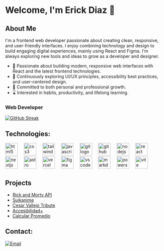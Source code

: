 # Welcome, I'm Erick Diaz 👋

## About Me

I'm a frontend web developer passionate about creating clean, responsive, and user-friendly interfaces. I enjoy combining technology and design to build engaging digital experiences, mainly using React and Figma. I'm always exploring new tools and ideas to grow as a developer and designer.
 
- 👀 Passionate about building modern, responsive web interfaces with React and the latest frontend technologies.
- 🌱 Continuously exploring UI/UX principles, accessibility best practices, and user-centered design.
- 🌿 Committed to both personal and professional growth.
- ⌛ Interested in habits, productivity, and lifelong learning.

### Web Developer

[![GitHub Streak](https://streak-stats.demolab.com?user=erickdc7&theme=highcontrast&border_radius=7&hide_border=true&exclude_days=Sun%2CSat&card_width=467)](#)

## Technologies:

<div align="left">
  <img src="https://skillicons.dev/icons?i=html" height="40" alt="html5 logo"  />
  <img width="12" />
  <img src="https://skillicons.dev/icons?i=css" height="40" alt="css3 logo"  />
  <img width="12" />
  <img src="https://skillicons.dev/icons?i=tailwind" height="40" alt="tailwindcss logo"  />
  <img width="12" />
  <img src="https://skillicons.dev/icons?i=js" height="40" alt="javascript logo"  />
  <img width="12" />
  <!-- <img src="https://skillicons.dev/icons?i=ts" height="40" alt="typescript logo"  />
  <img width="12" /> -->
  <img src="https://skillicons.dev/icons?i=git" height="40" alt="git logo"  />
  <img width="12" />
  <img src="https://skillicons.dev/icons?i=github" height="40" alt="github logo"  />
  <img width="12" />
  <img src="https://skillicons.dev/icons?i=nodejs" height="40" alt="nodejs logo"  />
  <img width="12" />
  <!-- <img src="https://skillicons.dev/icons?i=express" height="40" alt="express logo"  />
  <img width="12" /> -->
  <!-- <img src="https://skillicons.dev/icons?i=nestjs" height="40" alt="nestjs logo"  />
  <img width="12" /> -->
  <!-- <img src="https://skillicons.dev/icons?i=postgres" height="40" alt="postgresql logo"  />
  <img width="12" /> -->
  <!-- <img src="https://skillicons.dev/icons?i=sqlite" height="40" alt="sqlite logo"  />
  <img width="12" />
  <img src="https://skillicons.dev/icons?i=firebase" height="40" alt="firebase logo"  />
  <img width="12" /> -->
  <img src="https://skillicons.dev/icons?i=react" height="40" alt="react logo"  />
  <img width="12" />
  <img src="https://skillicons.dev/icons?i=nextjs" height="40" alt="nextjs logo"  />
  <img width="12" />
  <img src="https://skillicons.dev/icons?i=astro" height="40" alt="astro logo"  />
  <img width="12" />
  <!-- <img src="https://skillicons.dev/icons?i=docker" height="40" alt="docker logo"  />
  <img width="12" />
  <img src="https://skillicons.dev/icons?i=cloudflare" height="40" alt="cloudflare logo"  />
  <img width="12" /> -->
  <img src="https://skillicons.dev/icons?i=vercel" height="40" alt="vercel logo"  />
  <img width="12" />
  <!-- <img src="https://skillicons.dev/icons?i=gcp" height="40" alt="googlecloud logo"  />
  <img width="12" /> -->
  <img src="https://skillicons.dev/icons?i=figma" height="40" alt="figma logo"  />
  <img width="12" />
  <img src="https://skillicons.dev/icons?i=vscode" height="40" alt="vscode logo"  />
  <img width="12" />
  <!-- <img src="https://skillicons.dev/icons?i=linux" height="40" alt="linux logo"  />
  <img width="12" /> -->
  <img src="https://skillicons.dev/icons?i=md" height="40" alt="markdown logo"  />
  <img width="12" />
  <img src="https://skillicons.dev/icons?i=powershell" height="40" alt="powershell logo"  />
  <img width="12" />
  <!-- <img src="https://skillicons.dev/icons?i=bash" height="40" alt="bash logo"  />
  <img width="12" /> -->
  <img src="https://skillicons.dev/icons?i=vite" height="40" alt="vite logo"  />
</div>

## Projects

- [Rick and Morty API](https://github.com/erickdc7/rickmorty-eddy)
- [Suikanime](https://github.com/erickdc7/Suikanime)
- [Cesar Vallejo Tribute](https://github.com/erickdc7/Cesar-Vallejo-Tribute)
- [Accesibilidad+](https://github.com/erickdc7/accesibilidad-plus)
- [Calcular Promedio](https://github.com/erickdc7/calcular-promedio)

## Contact:

[![Email](https://img.shields.io/badge/erickdiazc717@gmail.com-email-D14836?style=for-the-badge&logo=gmail&logoColor=white&labelColor=101010)](mailto:erickdiazc717@gmail.com)


